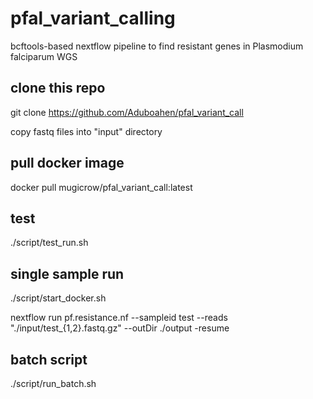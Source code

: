 # pfal_variant_calling
bcftools-based nextflow pipeline to find resistant genes in Plasmodium falciparum WGS

## clone this repo

git clone https://github.com/Aduboahen/pfal_variant_call

copy fastq files into "input" directory

## pull docker image

docker pull mugicrow/pfal_variant_call:latest


## test 

./script/test_run.sh

## single sample run

./script/start_docker.sh

nextflow run pf.resistance.nf --sampleid test --reads "./input/test_{1,2}.fastq.gz" --outDir ./output -resume

## batch script

./script/run_batch.sh
